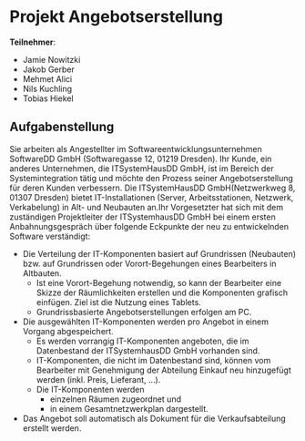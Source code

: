 # Projekt Angebotserstellung
__Teilnehmer__:

* Jamie Nowitzki
* Jakob Gerber
* Mehmet Alici
* Nils Kuchling
* Tobias Hiekel

## Aufgabenstellung
Sie arbeiten als Angestellter im Softwareentwicklungsunternehmen SoftwareDD GmbH (Softwaregasse 12, 01219 Dresden). Ihr Kunde, ein anderes Unternehmen, die ITSystemHausDD GmbH, ist im Bereich der Systemintegration tätig und möchte den Prozess seiner Angebotserstellung für deren Kunden verbessern. Die ITSystemHausDD GmbH(Netzwerkweg 8, 01307 Dresden) bietet IT-Installationen (Server, Arbeitsstationen, Netzwerk, Verkabelung) in Alt- und Neubauten an.Ihr Vorgesetzter hat sich mit dem zuständigen Projektleiter der ITSystemhausDD GmbH bei einem ersten Anbahnungsgespräch über folgende Eckpunkte der neu zu entwickelnden Software verständigt:

* Die Verteilung der IT-Komponenten basiert auf Grundrissen (Neubauten) bzw. auf Grundrissen oder Vorort-Begehungen eines Bearbeiters in Altbauten. 
	* Ist eine Vorort-Begehung notwendig, so kann der Bearbeiter eine Skizze der Räumlichkeiten erstellen und die Komponenten grafisch einfügen. Ziel ist die Nutzung eines Tablets.
	* Grundrissbasierte Angebotserstellungen erfolgen am PC.
* Die ausgewählten IT-Komponenten werden pro Angebot in einem Vorgang abgespeichert.
	* Es werden vorrangig IT-Komponenten angeboten, die im Datenbestand der ITSystemhausDD GmbH vorhanden sind.
	* IT-Komponenten, die nicht im Datenbestand sind, können vom Bearbeiter mit Genehmigung der Abteilung Einkauf neu hinzugefügt werden (inkl. Preis, Lieferant, ...).
	* Die IT-Komponenten werden
		 * einzelnen Räumen zugeordnet und
		 * in einem Gesamtnetzwerkplan dargestellt. 
 * Das Angebot soll automatisch als Dokument für die Verkaufsabteilung erstellt werden.
